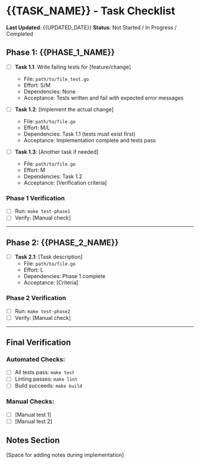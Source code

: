 # {{TASK_NAME}} - Task Checklist

**Last Updated**: {{UPDATED_DATE}}
**Status**: Not Started / In Progress / Completed

## Phase 1: {{PHASE_1_NAME}}

- [ ] **Task 1.1**: Write failing tests for [feature/change]
  - File: `path/to/file_test.go`
  - Effort: S/M
  - Dependencies: None
  - Acceptance: Tests written and fail with expected error messages

- [ ] **Task 1.2**: [Implement the actual change]
  - File: `path/to/file.go`
  - Effort: M/L
  - Dependencies: Task 1.1 (tests must exist first)
  - Acceptance: Implementation complete and tests pass

- [ ] **Task 1.3**: [Another task if needed]
  - File: `path/to/file.go`
  - Effort: M
  - Dependencies: Task 1.2
  - Acceptance: [Verification criteria]

### Phase 1 Verification
- [ ] Run: `make test-phase1`
- [ ] Verify: [Manual check]

---

## Phase 2: {{PHASE_2_NAME}}

- [ ] **Task 2.1**: [Task description]
  - File: `path/to/file.go`
  - Effort: L
  - Dependencies: Phase 1 complete
  - Acceptance: [Criteria]

### Phase 2 Verification
- [ ] Run: `make test-phase2`
- [ ] Verify: [Manual check]

---

## Final Verification

### Automated Checks:
- [ ] All tests pass: `make test`
- [ ] Linting passes: `make lint`
- [ ] Build succeeds: `make build`

### Manual Checks:
- [ ] [Manual test 1]
- [ ] [Manual test 2]

## Notes Section

[Space for adding notes during implementation]
